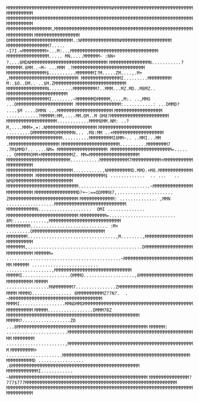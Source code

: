 
`MMMMMMMMMMMMMMMMMMMMMMMMMMMMMMMMMMMMMMMNMMMMMMMMMMMMMMMMMMMMMMMMMMMMMMMMMMMMMMMM`
`MMMMMMMMMMMMMMMMMMMMMMMMMMMMMMMMMMMMMMMMMMMMMMMMMMMMMMMMMMMMMMMMMMMMMMMMMMMMMMMM`
`MMMMMMMMMMMMMMMMM,MMMMMMMMMMMMMMMMMMMMMMMMMMMMMMMMMMMMMMMMMMMMMMMMMMMMMMMMMMMMMM`
`MMMMMMMMMMMMMMMMM OMMMMMMMMMMMMMMMMMMMMMMMM.:NMMMMMMMMMMMMMMNMMMMMMMMMMMMMMMMMMM`
`MMMMMMMMMMMMMMMM7..... ~I7I.=MMMMMMMMM+...M:..,MMMMMMMMMMMMMMMMMMMMMMMMMMMMMMMMM`
`MMMMMMMMMMMMMMMM..... MN.....MMMMMM~ :NN+ ?....8MDNMMMMMMMMMMMMMMMMMMMMMMMMMMMMM`
`MMMMMMMMMMMMMMMN...........?MMMMMM.8MM..~M~ ...MMM .?MMMMMMMMMMMMMMMMMMMMMMMMMMM`
`MMMMMMMMMMMMMMM$..........MMMMMMMI?M.....ZM....,.M+  ,MMMMMMMMMMMMMMMMMMMMMMMMMM
MMMMMMMMMMMMMMMI.........MMMMMMMMM M:.$O..DM.. ..$M.ZMMMMMMMMMMMMMMMMMMMMMMMMMMM
MMMMMMMMMMMMMMMN.........MMMMMMMMM?..MMM...MZ.MD..M8MZ.. MMMMMMMMMMMMMMMMMMMMMMM
MMMMMMMMMMMMMMMMI........~MMMMMMMDMMMMM,...,M:. ..,MMO ...OMMMMMMMMMMMMMMMMMMMMM
MMMMMMMMMMMMMMMMM:...........: ...DMMD? ....$M ....DMMN ...MMMMMMMMMMMMMMMMMMMMM`
`MMMMMMMMMMMMMMMMMM ............?MMMMM:MM,....MM.DM..M OM8?MMMMMMMMMMMMMMMMMMMMMM`
`MMMMMMMMMMMMMMMMMMM............MMMM8MM.NM: ..?M,....MMM+,=:.NMMMMMMMMMMMMMMMMMMM`
`MMMMMMMMMMMMMMMMMMMM .........DMMMMMMMMOMMMMMMN... .M8:MM ..+MMMMMMMMMMMMMMMMMMM`
`MMMMMMMMMMMMMMMMMMMMM..........MMMMMMMMMI8MM~.. ..MMI...MM  .MMMMMMMMMMMMMMMMMMM`
`MMMMMMMMMMMMMMMMMMMMMM..........MMMMMMMM7 .7M$MMD?.. ....NM= MMMMMMMMMMMMMMMMMMM
MMMMMMMMMMMMMMMMMMMMMMM=..... .. OMMMMMOMM+MMMMMMMMMMMMZ. MM=MMMMMMMMMMMMMMMMMMM
MMMMMMMMMMMMMMMMMMMMMMMM...........MMMMMMMMMMM7MMMMMMMMMMM+MMMMMMMMMMMMMMMMMMMMM
MMMMMMMMMMMMMMMMMMMMMMMMM...........,NMMMMMMMMMD.MMO.+M8.MMMMMMMMMMMMMMMMMMMMMMM
MMMMMMMMMMMMMMMMMMMMMMMMMM$ .............  .. ...   .. NM8MMMMMMMMMMMMMMMMMMMMMM`
`MMMMMMMMMMMMMMMMMMMMMMMMMMM...........................~MMMMMMMMMMMMMMMMMMMMMMMMM`
`MMMMMMMMMMMMMMMMD?+~:==ODMMM87,..................... ZMMMMMMMMMMMMMMMMMMMMMMMMMM`
`MMMMMMMMMMMMM: .............. ,MMN ..................MMMMMMMMMMMMMMMMMMMMMMMMMMM`
`MMMMMMMMMMMN....................  OMI .............. MMMMMMMMMMMMMMMMMMMMMMMMMMM`
`MMMMMMMMMM=......................... 8M:............,MMMMMMMMMMMMMMMMMMMMMMMMMMM`
`MMMMMMMMM............................. :M+ .........OMMMMMMMMMMMMMMMMMMMMMMMMMMM`
`MMMMMMMM.................................,M........,MMMMMMMMMMMMMMMMMMMMMMMMMMMM`
`MMMMMMM,...........................................DMMMMMMMMMMMMMMMMMMMMMMMMMMMM`
`MMMMMM= ...........................................~MMMMMMMMMMMMMMMMMMMMMMMMMMMM`
`MMMMMM ......................... .................,MMMMMMMMMMMMMMMMMMMMMMMMMMMMM`
`MMMMMI..................OMMMO...................,8MMMMMMMMMMMMMMMMMMMMMMMMMMMMMM`
`MMMMM ................MNMMMMMMM7...............ZMMMMMMMMMMMMMMMMMMMMMMMMMMMMMMMM`
`MMMMO............... 8MMMMMMMMMMZ?7N?.  .   ~MMMMMMMMMMMMMMMMMMMMMMMMMMMMMMMMMMM`
`MMMMI.................MMNDMMDMMMMMMMMMMMMMMMMMMMMMMMMMMMMMMMMMMMMMMMMMMMMMMMMMMM`
`MMMMM.................DMMM78Z MMMMMMMMMMMMMMMMMMMMMMMMMMMMMMMMMMMMMMMMMMMMMMMMMM`
`MMMMM?..................ZD ...8MMMMMMMMMMMMMMMMMMMMMMMMMMMMMMMMMMMMMMMMMMMMMMMMM`
`MMMMMM: .......................MMMMMMMMMMMMMMMMMMMMMMMMMMMMMMMMMMMMMMMMMMMMMMMMM`
`MMMMMMMM ......................,MMMMMMMMMMMMMMMMMMMMMMMMMMMMMMMMMMMMMMMMMMMMMMMM`
`MMMMMMMMM+ .....................MMMMMMMMMMMMMMMMMMMMMMMMMMMMMMMMMMMMMMMMMMMMMMMM`
`MMMMMMMMMMD ................. .8MMMMMMMMMMMMMMMMMMMMMMMMMMMMMMMMMMMMMMMMMMMMMMMM`
`MMMMMMMMMMMMI............  ~NMMMMMMMMMMMMMMMMMMMMMMMMMMMMMMMMMMMMMMMMMMMMMMMMMMM`
`MMMMMMMMMMMMMMM?777$777MMMMMMMMMMMMMMMMMMMMMMMMMMMMMMMMMMMMMMMMMMMMMMMMMMMMMMMMM`
`MMMMMMMMMMMMMMMMMMMMMMMMMMMMMMMMMMMMMMMMMMMMMMMMMMMMMMMMMMMMMMMMMMMMMMMMMMMMMMMM`
